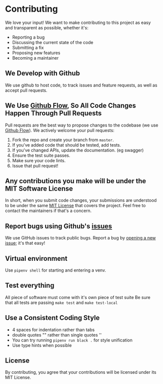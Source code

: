 # Contributing
We love your input! We want to make contributing to this project as easy and transparent as possible, whether it's:

- Reporting a bug
- Discussing the current state of the code
- Submitting a fix
- Proposing new features
- Becoming a maintainer

## We Develop with Github
We use github to host code, to track issues and feature requests, as well as accept pull requests.

## We Use [Github Flow](https://guides.github.com/introduction/flow/index.html), So All Code Changes Happen Through Pull Requests
Pull requests are the best way to propose changes to the codebase (we use [Github Flow](https://guides.github.com/introduction/flow/index.html)). We actively welcome your pull requests:

1. Fork the repo and create your branch from `master`.
2. If you've added code that should be tested, add tests.
3. If you've changed APIs, update the documentation. (eg swagger)
4. Ensure the test suite passes.
5. Make sure your code lints.
6. Issue that pull request!

## Any contributions you make will be under the MIT Software License
In short, when you submit code changes, your submissions are understood to be under the same [MIT License](http://choosealicense.com/licenses/mit/) that covers the project. Feel free to contact the maintainers if that's a concern.

## Report bugs using Github's [issues](https://github.com/briandk/transcriptase-atom/issues)
We use GitHub issues to track public bugs. Report a bug by [opening a new issue](https://github.com/martireg/bmat/issues/new/); it's that easy!

## Virtual environment

Use `pipenv shell` for starting and entering a venv.

## Test everything

All piece of software must come with it's own piece of test suite
Be sure that all tests are passing  `make test` and `make test-local`

## Use a Consistent Coding Style

* 4 spaces for indentation rather than tabs
* double quotes "" rather than single quotes ''
* You can try running `pipenv run black .` for style unification
* Use type hints when possible

## License
By contributing, you agree that your contributions will be licensed under its MIT License.
